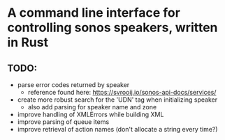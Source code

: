# A command line interface for controlling sonos speakers, written in Rust


## TODO:
- parse error codes returned by speaker
    - reference found here: https://svrooij.io/sonos-api-docs/services/
- create more robust search for the 'UDN' tag when initializing speaker
    - also add parsing for speaker name and zone
- improve handling of XMLErrors while building XML
- improve parsing of queue items
- improve retrieval of action names (don't allocate a string every time?)